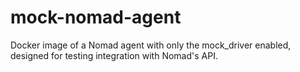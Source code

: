 # mock-nomad-agent
Docker image of a Nomad agent with only the mock_driver enabled, designed for testing integration with Nomad's API.
